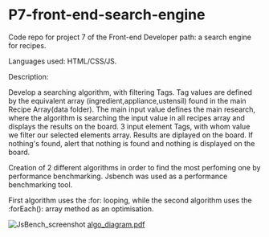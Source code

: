 # P7-front-end-search-engine
Code repo for project 7 of the Front-end Developer path: a search engine for recipes.

Languages used: HTML/CSS/JS.

Description:

Develop a searching algorithm, with filtering Tags.
Tag values are defined by the equivalent array (ingredient,appliance,ustensil) found in the main Recipe Array(data folder).
The main input value defines the main research, where the algorithm is searching the input value in all recipes array and displays the results on the board.
3 input element Tags, with whom value we filter our selected elements array. Results are diplayed on the board.
If nothing's found, alert that nothing is found and nothing is displayed on the board.

Creation of 2 different algorithms in order to find the most perfoming one by performance benchmarking.
Jsbench was used as a performance benchmarking tool.

First algorithm uses the :for: looping, while the second algorithm uses the :forEach(): array method as an optimisation.

![JsBench_screenshot](https://user-images.githubusercontent.com/71354759/166900225-0e7fb35a-4a39-4f6c-a495-d7b2c3c33766.png)
[algo_diagram.pdf](https://github.com/vveewwee/P7-front-end-search-engine/files/8630189/algo_diagram.pdf)
